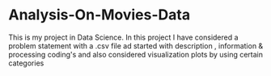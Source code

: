 # Analysis-On-Movies-Data
This is my project in Data Science. In this project I have considered a problem statement with a .csv file ad started with description , information &amp; processing coding's and also considered visualization plots by using certain categories

